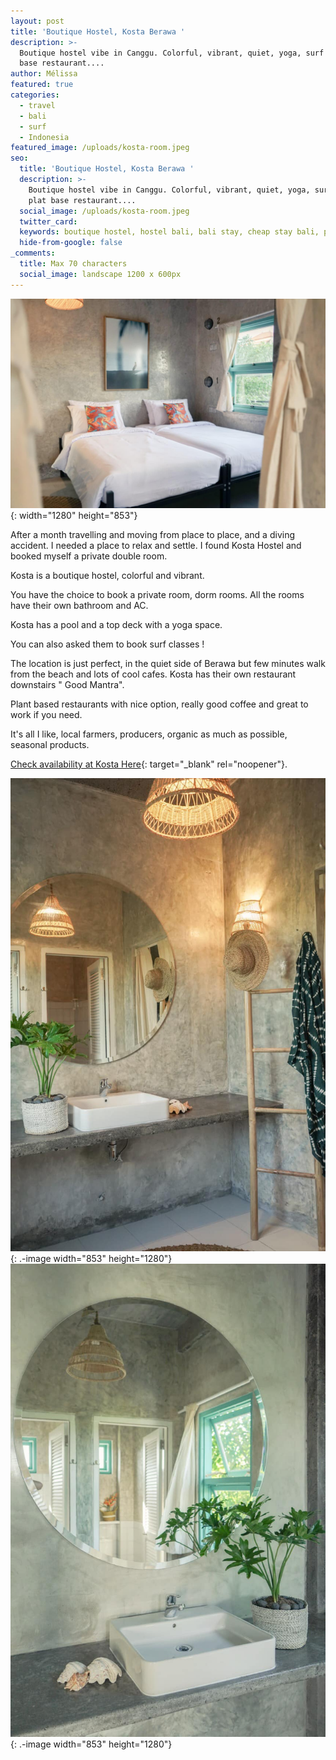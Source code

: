 ```yaml
---
layout: post
title: 'Boutique Hostel, Kosta Berawa '
description: >-
  Boutique hostel vibe in Canggu. Colorful, vibrant, quiet, yoga, surf and plat
  base restaurant....
author: Mélissa
featured: true
categories:
  - travel
  - bali
  - surf
  - Indonesia
featured_image: /uploads/kosta-room.jpeg
seo:
  title: 'Boutique Hostel, Kosta Berawa '
  description: >-
    Boutique hostel vibe in Canggu. Colorful, vibrant, quiet, yoga, surf and
    plat base restaurant....
  social_image: /uploads/kosta-room.jpeg
  twitter_card:
  keywords: boutique hostel, hostel bali, bali stay, cheap stay bali, plant base food
  hide-from-google: false
_comments:
  title: Max 70 characters
  social_image: landscape 1200 x 600px
---
```

![](/uploads/kosta-room.jpeg){: width="1280" height="853"}

After a month travelling and moving from place to place, and a diving accident. I needed a place to relax and settle. I found Kosta Hostel and booked myself a private double room.&nbsp;

Kosta is a boutique hostel, colorful and vibrant.

You have the choice to book a private room, dorm rooms. All the rooms have their own bathroom and AC.&nbsp;

Kosta has a pool and a top deck with a yoga space.&nbsp;

You can also asked them to book surf classes !

The location is just perfect, in the quiet side of Berawa but few minutes walk from the beach and lots of cool cafes. Kosta has their own restaurant downstairs " Good Mantra".&nbsp;

Plant based restaurants with nice option, really good coffee and great to work if you need.&nbsp;

It's all I like, local farmers, producers, organic as much as possible, seasonal products.&nbsp;

[Check availability at Kosta Here](https://www.booking.com/hotel/id/kosta-hostel-canggu.en.html?aid=8018659&amp;no_rooms=1&amp;group_adults=2){: target="_blank" rel="noopener"}.&nbsp;

![](/uploads/kosta-bathroom-1.jpeg){: .-image width="853" height="1280"}![](/uploads/kosta-bathroom.jpeg){: .-image width="853" height="1280"}